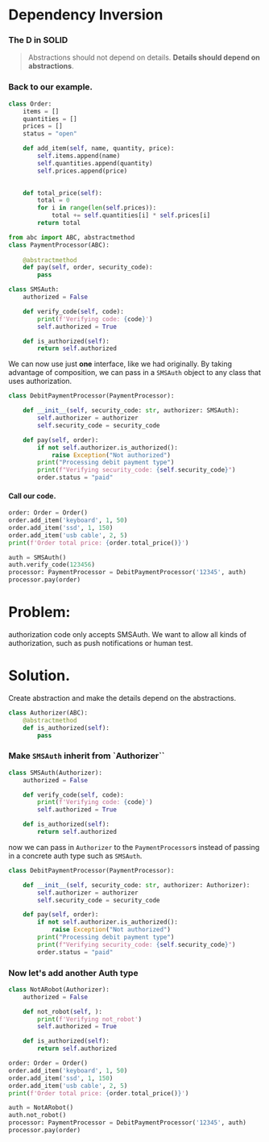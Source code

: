 # Dependency Inversion
### The D in SOLID
> Abstractions should not depend on details. **Details should depend on abstractions**.

### Back to our example.

```python
class Order:
    items = []
    quantities = []
    prices = []
    status = "open"

    def add_item(self, name, quantity, price):
        self.items.append(name)
        self.quantities.append(quantity)
        self.prices.append(price)

    
    def total_price(self):
        total = 0
        for i in range(len(self.prices)):
            total += self.quantities[i] * self.prices[i]
        return total

from abc import ABC, abstractmethod
class PaymentProcessor(ABC):
    
    @abstractmethod
    def pay(self, order, security_code):
        pass

class SMSAuth:
    authorized = False

    def verify_code(self, code):
        print(f'Verifying code: {code}')
        self.authorized = True

    def is_authorized(self):
        return self.authorized
```

We can now use just **one** interface, like we had originally. 
By taking advantage of composition, we can pass in a `SMSAuth` object
to any class that uses authorization.

```python
class DebitPaymentProcessor(PaymentProcessor):

    def __init__(self, security_code: str, authorizer: SMSAuth):
        self.authorizer = authorizer
        self.security_code = security_code

    def pay(self, order):
        if not self.authorizer.is_authorized():
            raise Exception("Not authorized")
        print("Processing debit payment type")
        print(f"Verifying security_code: {self.security_code}")
        order.status = "paid"
```

#### Call our code.

```python
order: Order = Order()
order.add_item('keyboard', 1, 50)
order.add_item('ssd', 1, 150)
order.add_item('usb cable', 2, 5)
print(f'Order total price: {order.total_price()}')

auth = SMSAuth()
auth.verify_code(123456)
processor: PaymentProcessor = DebitPaymentProcessor('12345', auth)
processor.pay(order)
```

# Problem:
authorization code only accepts SMSAuth. We want to allow all kinds of authorization, such as push notifications or human test.
# Solution.
Create abstraction and make the details depend on the abstractions.

```python
class Authorizer(ABC):
    @abstractmethod
    def is_authorized(self):
        pass
```

### Make `SMSAuth` inherit from `Authorizer``

```python
class SMSAuth(Authorizer):
    authorized = False

    def verify_code(self, code):
        print(f'Verifying code: {code}')
        self.authorized = True

    def is_authorized(self):
        return self.authorized
```
now we can pass in `Authorizer` to the `PaymentProcessor`s instead of passing in a concrete auth type such as `SMSAuth`.

```python
class DebitPaymentProcessor(PaymentProcessor):

    def __init__(self, security_code: str, authorizer: Authorizer):
        self.authorizer = authorizer
        self.security_code = security_code

    def pay(self, order):
        if not self.authorizer.is_authorized():
            raise Exception("Not authorized")
        print("Processing debit payment type")
        print(f"Verifying security_code: {self.security_code}")
        order.status = "paid"
```

### Now let's add another Auth type
```python
class NotARobot(Authorizer):
    authorized = False

    def not_robot(self, ):
        print(f'Verifying not_robot')
        self.authorized = True

    def is_authorized(self):
        return self.authorized
```
```python
order: Order = Order()
order.add_item('keyboard', 1, 50)
order.add_item('ssd', 1, 150)
order.add_item('usb cable', 2, 5)
print(f'Order total price: {order.total_price()}')

auth = NotARobot()
auth.not_robot()
processor: PaymentProcessor = DebitPaymentProcessor('12345', auth)
processor.pay(order)
```
